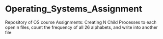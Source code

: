 # Operating_Systems_Assignment
Repository of OS course Assignments: Creating N Child Processes to each open n files, count the frequency of all 26 alphabets, and write into another file
